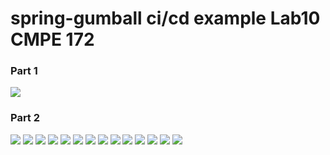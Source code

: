 # spring-gumball ci/cd example Lab10 CMPE 172

### Part 1
![](https://github.com/HughN7/spring-gumball/blob/main/images/1.png)

### Part 2
![](https://github.com/HughN7/spring-gumball/blob/main/images/2.png)
![](https://github.com/HughN7/spring-gumball/blob/main/images/3.png)
![](https://github.com/HughN7/spring-gumball/blob/main/images/4.png)
![](https://github.com/HughN7/spring-gumball/blob/main/images/5.png)
![](https://github.com/HughN7/spring-gumball/blob/main/images/6.png)
![](https://github.com/HughN7/spring-gumball/blob/main/images/7.png)
![](https://github.com/HughN7/spring-gumball/blob/main/images/8.png)
![](https://github.com/HughN7/spring-gumball/blob/main/images/9.png)
![](https://github.com/HughN7/spring-gumball/blob/main/images/10.png)
![](https://github.com/HughN7/spring-gumball/blob/main/images/11.png)
![](https://github.com/HughN7/spring-gumball/blob/main/images/12.png)
![](https://github.com/HughN7/spring-gumball/blob/main/images/13.png)
![](https://github.com/HughN7/spring-gumball/blob/main/images/14.png)
![](https://github.com/HughN7/spring-gumball/blob/main/images/15.png)